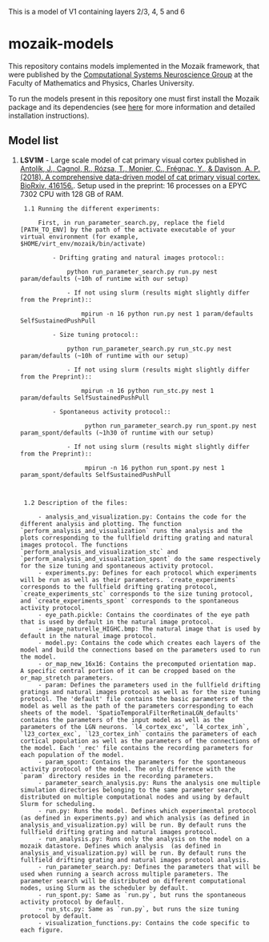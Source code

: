 This is a model of V1 containing layers 2/3, 4, 5 and 6


# mozaik-models
This repository contains models implemented in the Mozaik framework, that were published by the [Computational Systems Neuroscience Group](http://csng.mff.cuni.cz/) at the Faculty of Mathematics and Physics, Charles University. 

To run the models present in this repository one must first install the Mozaik package and its dependencies (see [here](https://github.com/CSNG-MFF/mozaik) for more information and detailed installation instructions).

## Model list

1. **LSV1M**  - Large scale model of cat primary visual cortex published in [Antolík, J., Cagnol, R., Rózsa, T., Monier, C., Frégnac, Y., & Davison, A. P. (2018). A comprehensive data-driven model of cat primary visual cortex. BioRxiv, 416156.](https://www.biorxiv.org/content/10.1101/416156v5.abstract). Setup used in the preprint: 16 processes on a EPYC 7302 CPU with 128 GB of RAM.
        
        1.1 Running the different experiments:

            First, in run_parameter_search.py, replace the field [PATH_TO_ENV] by the path of the activate executable of your virtual environment (for example, $HOME/virt_env/mozaik/bin/activate)

                - Drifting grating and natural images protocol::

                    python run_parameter_search.py run.py nest param/defaults (~10h of runtime with our setup)

                    - If not using slurm (results might slightly differ from the Preprint)::

                        mpirun -n 16 python run.py nest 1 param/defaults SelfSustainedPushPull

                - Size tuning protocol::

                    python run_parameter_search.py run_stc.py nest param/defaults (~10h of runtime with our setup)

                    - If not using slurm (results might slightly differ from the Preprint)::

                        mpirun -n 16 python run_stc.py nest 1 param/defaults SelfSustainedPushPull

                - Spontaneous activity protocol::

                         python run_parameter_search.py run_spont.py nest param_spont/defaults (~1h30 of runtime with our setup)

                    - If not using slurm (results might slightly differ from the Preprint)::

                         mpirun -n 16 python run_spont.py nest 1 param_spont/defaults SelfSustainedPushPull



        1.2 Description of the files:
        
            - analysis_and_visualization.py: Contains the code for the different analysis and plotting. The function `perform_analysis_and_visualization` runs the analysis and the plots corresponding to the fullfield drifting grating and natural images protocol. The functions `perform_analysis_and_visualization_stc` and `perform_analysis_and_visualization_spont` do the same respectively for the size tuning and spontaneous activity protocol.
            - experiments.py: Defines for each protocol which experiments will be run as well as their parameters. `create_experiments` corresponds to the fullfield drifting grating protocol, `create_experiments_stc` corresponds to the size tuning protocol, and `create_experiments_spont` corresponds to the spontaneous activity protocol.
            - eye_path.pickle: Contains the coordinates of the eye path that is used by default in the natural image protocol. 
            - image_naturelle_HIGHC.bmp: The natural image that is used by default in the natural image protocol.
            - model.py: Contains the code which creates each layers of the model and build the connections based on the parameters used to run the model.
            - or_map_new_16x16: Contains the precomputed orientation map. A specific central portion of it can be cropped based on the or_map_stretch parameters.
            - param: Defines the parameters used in the fullfield drifting gratings and natural images protocol as well as for the size tuning protocol. The 'default' file contains the basic parameters of the model as well as the path of the parameters corresponding to each sheets of the model. 'SpatioTemporalFilterRetinaLGN_defaults' contains the parameters of the input model as well as the parameters of the LGN neurons. `l4_cortex_exc', `l4_cortex_inh`, `l23_cortex_exc`, `l23_cortex_inh` contains the parameters of each cortical population as well as the parameters of the connections of the model. Each '_rec' file contains the recording parameters for each population of the model.
            - param_spont: Contains the parameters for the spontaneous activity protocol of the model. The only difference with the `param` directory resides in the recording parameters.
            - parameter_search_analysis.py: Runs the analysis one multiple simulation directories belonging to the same parameter search, distributed on multiple computational nodes and using by default Slurm for scheduling.
            - run.py: Runs the model. Defines which experimental protocol (as defined in experiments.py) and which analysis (as defined in analysis_and_visualization.py) will be run. By default runs the fullfield drifting grating and natural images protocol.
            - run_analysis.py: Runs only the analysis on the model on a mozaik datastore. Defines which analysis  (as defined in analysis_and_visualization.py) will be run. By default runs the fullfield drifting grating and natural images protocol analysis.
            - run_parameter_search.py: Defines the parameters that will be used when running a search across multiple parameters. The parameter search will be distributed on different computational nodes, using Slurm as the scheduler by default. 
            - run_spont.py: Same as `run.py`, but runs the spontaneous activity protocol by default. 
            - run_stc.py: Same as `run.py`, but runs the size tuning protocol by default. 
            - visualization_functions.py: Contains the code specific to each figure. 

